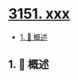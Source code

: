 # [3151. xxx](https://github.com/Tdahuyou/TNotes.leetcode/tree/main/notes/3151.%20xxx)

<!-- region:toc -->

- [1. 📝 概述](#1--概述)

<!-- endregion:toc -->

## 1. 📝 概述
